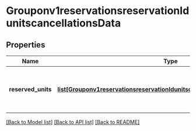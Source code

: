 # Grouponv1reservationsreservationIdunitscancellationsData

## Properties
Name | Type | Description | Notes
------------ | ------------- | ------------- | -------------
**reserved_units** | [**list[Grouponv1reservationsreservationIdunitscancellationsDataReservedUnits]**](Grouponv1reservationsreservationIdunitscancellationsDataReservedUnits.md) | An array of reserved units to be cancelled in a reservation.  | 

[[Back to Model list]](../README.md#documentation-for-models) [[Back to API list]](../README.md#documentation-for-api-endpoints) [[Back to README]](../README.md)

